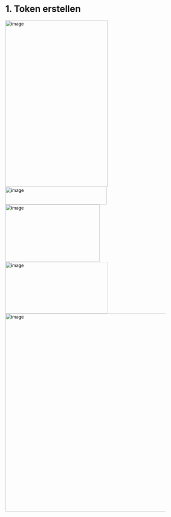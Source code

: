# 1. Token erstellen
<img width="322" height="521" alt="image" src="https://github.com/user-attachments/assets/8c6f1651-4705-4cb1-bd1c-c72a7db84020" />
<br>
<img width="319" height="55" alt="image" src="https://github.com/user-attachments/assets/6d51e466-4e47-4f5e-8eee-f33bc01be6d8" />
<br>
<img width="296" height="180" alt="image" src="https://github.com/user-attachments/assets/26320f78-b207-4f5e-9a4e-897907943f9e" />
<br>
<img width="321" height="161" alt="image" src="https://github.com/user-attachments/assets/ef74ea08-fa6a-46d4-b98b-733f77ee29f1" />
<br>
<img width="798" height="620" alt="image" src="https://github.com/user-attachments/assets/b28f4542-ea8b-45d7-923d-6e40c0ec22a6" />
<br>
